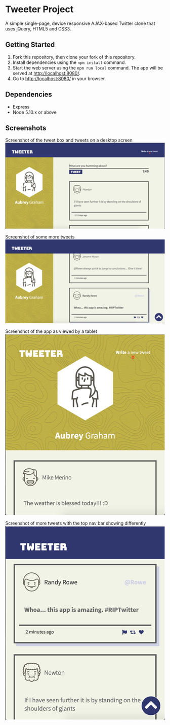 # Tweeter Project

A simple single-page, device responsive AJAX-based Twitter clone that uses jQuery, HTML5 and CSS3.

## Getting Started

1. Fork this repository, then clone your fork of this repository.
2. Install dependencies using the `npm install` command.
3. Start the web server using the `npm run local` command. The app will be served at <http://localhost:8080/>.
4. Go to <http://localhost:8080/> in your browser.

## Dependencies

- Express
- Node 5.10.x or above

## Screenshots

Screenshot of the tweet box and tweets on a desktop screen
!["Screenshot of the tweet box and tweets on a desktop screen"](https://github.com/hsmalhi/tweeter/blob/master/docs/tweet-box.png)


Screenshot of some more tweets
!["Screenshot of some more tweets"](https://github.com/hsmalhi/tweeter/blob/master/docs/desktop-view.png)


Screenshot of the app as viewed by a tablet
!["Screenshot of the app as viewed by a tablet"](https://github.com/hsmalhi/tweeter/blob/master/docs/tablet-view.png)


Screenshot of more tweets with the top nav bar showing differently
!["Screenshot of more tweets in tablet view with the top nav bar showing differently"](https://github.com/hsmalhi/tweeter/blob/master/docs/tablet-view-2.png)